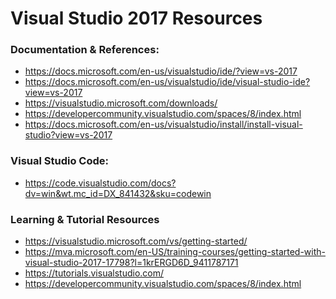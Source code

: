 
Visual Studio 2017 Resources
====

### Documentation & References:
* https://docs.microsoft.com/en-us/visualstudio/ide/?view=vs-2017
* https://docs.microsoft.com/en-us/visualstudio/ide/visual-studio-ide?view=vs-2017
* https://visualstudio.microsoft.com/downloads/
* https://developercommunity.visualstudio.com/spaces/8/index.html
* https://docs.microsoft.com/en-us/visualstudio/install/install-visual-studio?view=vs-2017



### Visual Studio Code:
* https://code.visualstudio.com/docs?dv=win&wt.mc_id=DX_841432&sku=codewin


### Learning & Tutorial Resources
* https://visualstudio.microsoft.com/vs/getting-started/
* https://mva.microsoft.com/en-US/training-courses/getting-started-with-visual-studio-2017-17798?l=1krERGD6D_9411787171
* https://tutorials.visualstudio.com/
* https://developercommunity.visualstudio.com/spaces/8/index.html


